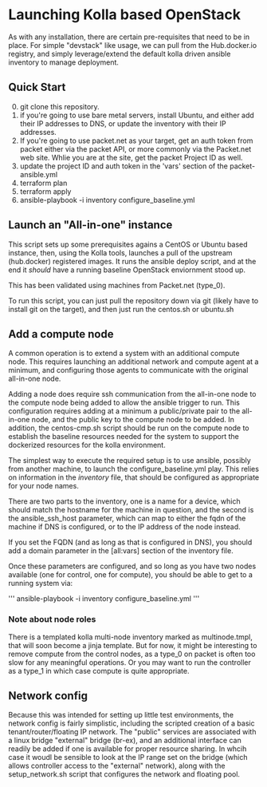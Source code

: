 # Launching Kolla based OpenStack

As with any installation, there are certain pre-requisites that need to be in place.  For simple "devstack" like usage, we can pull from the Hub.docker.io registry, and simply leverage/extend the default kolla driven ansible inventory to manage deployment.

## Quick Start

0) git clone this repository.
1) if you're going to use bare metal servers, install Ubuntu, and either add their IP addresses to DNS, or update the inventory with their IP addresses.
2) If you're going to use packet.net as your target, get an auth token from packet either via the packet API, or more commonly via the Packet.net web site.  Whlie you are at the site, get the packet Project ID as well.
2) update the project ID and auth token in the 'vars' section of the packet-ansible.yml
3) terraform plan
4) terraform apply
5) ansible-playbook -i inventory configure_baseline.yml

## Launch an "All-in-one" instance

This script sets up some prerequisites agains a CentOS or Ubuntu based instance, then, using the Kolla tools, launches a pull of the upstream (hub.docker) registered images. It runs the ansible deploy script, and at the end it _should_ have a running baseline OpenStack enviornment stood up.

This has been validated using machines from Packet.net (type_0).

To run this script, you can just pull the repository down via git (likely have to install git on the target), and then just run the centos.sh or ubuntu.sh

## Add a compute node

A common operation is to extend a system with an additional compute node.  This requires launching an additional network and compute agent at a minimum, and configuring those agents to communicate with the original all-in-one node.

Adding a node does require ssh communication from the all-in-one node to the compute node being added to allow the ansible trigger to run.  This configuration requires adding at a minimum a public/private pair to the all-in-one node, and the public key to the compute node to be added.  In addition, the centos-cmp.sh script should be run on the compute node to establish the baseline resources needed for the system to support the dockerized resources for the kolla environment.

The simplest way to execute the required setup is to use ansible, possibly from another machine, to launch the configure_baseline.yml play.  This relies on information in the _inventory_ file, that should be configured as appropriate for your node names.

There are two parts to the inventory, one is a name for a device, which should match the hostname for the machine in question, and the second is the ansible_ssh_host parameter, which can map to either the fqdn of the machine if DNS is configured, or to the IP address of the node instead.

If you set the FQDN (and as long as that is configured in DNS), you should add a domain parameter in the [all:vars] section of the inventory file.

Once these parameters are configured, and so long as you have two nodes available (one for control, one for compute), you should be able to get to a running system via:

'''
ansible-playbook -i inventory configure_baseline.yml
'''

### Note about node roles
There is a templated kolla multi-node inventory marked as multinode.tmpl, that will soon become a jinja template. But for now, it might be interesting to remove compute from the control nodes, as a type_0 on packet is often too slow for any meaningful operations.  Or you may want to run the controller as a type_1 in which case compute is quite appropriate.

## Network config

Because this was intended for setting up little test environments, the network config is fairly simplistic, including the scripted creation of a basic tenant/router/floating IP network.  The "public" services are associated with a linux bridge "external" bridge (br-ex), and an additional interface can readily be added if one is available for proper resource sharing.  In whcih case it woudl be sensible to look at the IP range set on the bridge (which allows controller access to the "external" network), along with the setup_network.sh script that configures the network and floating pool.
